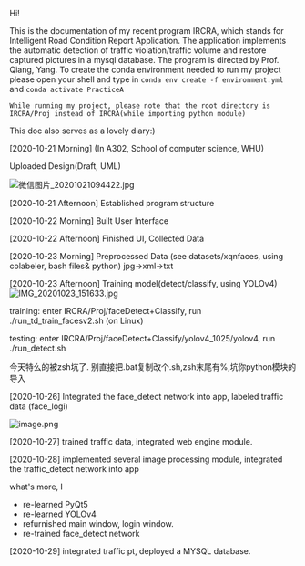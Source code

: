 Hi!

This is the documentation of my recent program IRCRA, which stands for Intelligent Road Condition Report Application. The application implements the automatic detection of traffic violation/traffic volume and restore captured pictures in a mysql database. The program is directed by Prof. Qiang, Yang.
To create the conda environment needed to run my project please open your shell and type in `conda env create -f environment.yml` and `conda activate PracticeA` 

    While running my project, please note that the root directory is IRCRA/Proj instead of IRCRA(while importing python module)

This doc also serves as a lovely diary:)

[2020-10-21 Morning] (In A302, School of computer science, WHU)

Uploaded Design(Draft, UML)

![微信图片_20201021094422.jpg](https://i.loli.net/2020/10/21/BJjF6GClcbknydI.jpg)

[2020-10-21 Afternoon] Established program structure

[2020-10-22 Morning] Built User Interface

[2020-10-22 Afternoon] Finished UI, Collected Data

[2020-10-23 Morning] Preprocessed Data (see datasets/xqnfaces, using colabeler, bash files& python) jpg->xml->txt

[2020-10-23 Afternoon] Training model(detect/classify, using YOLOv4)
![IMG_20201023_151633.jpg](https://i.loli.net/2020/10/23/f8cFIDQijrzSHko.jpg)

training: enter IRCRA/Proj/faceDetect+Classify, run ./run_td_train_facesv2.sh (on Linux)

testing: enter IRCRA/Proj/faceDetect+Classify/yolov4_1025/yolov4, run ./run_detect.sh

今天特么的被zsh坑了.
别直接把.bat复制改个.sh,zsh末尾有%,坑你python模块的导入

[2020-10-26] Integrated the face_detect network into app, labeled traffic data
(face_logi)

![image.png](https://i.loli.net/2020/10/28/oVRTPMtK7lSHWav.png)

[2020-10-27] trained traffic data, integrated web engine module.

[2020-10-28] implemented several image processing module, integrated the traffic_detect network into app

what's more, I
- re-learned PyQt5
- re-learned YOLOv4
- refurnished main window, login window.
- re-trained face_detect network

[2020-10-29] integrated traffic pt, deployed a MYSQL database.
